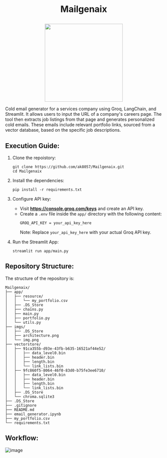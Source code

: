 <h1 align="center">Mailgenaix</h1>
<p align="center" style="margin-top:30px;">
  <img src="https://github.com/user-attachments/assets/e68cb7ff-fbd8-4fa4-ac59-4f22a16952e7" height="250cm"/>
</p>
Cold email generator for a services company using Groq, LangChain, and Streamlit. It allows users to input the URL of a company's careers page. The tool then extracts job listings from that page and generates personalized cold emails. These emails include relevant portfolio links, sourced from a vector database, based on the specific job descriptions. 

## Execution Guide:
1. Clone the repoistory:
   ```
   git clone https://github.com/ak8057/Mailgenaix.git
   cd Mailgenaix
   ```
   
2. Install the dependencies:
    ```
    pip install -r requirements.txt
    ```

3. Configure API key:
   - Visit **https://console.groq.com/keys** and create an API key.
   - Create a `.env` file inside the `app/` directory with the following content:
     ```
     GROQ_API_KEY = your_api_key_here
     ```
     Note: Replace `your_api_key_here` with your actual Groq API key.
   
4. Run the Streamlit App:
   ```
   streamlit run app/main.py
   ```

## Repository Structure:
The structure of the repository is:
```
Mailgenaix/
├── app/
│   ├── resource/
│   │   └── my_portfolio.csv
│   ├── .DS_Store
│   ├── chains.py
│   ├── main.py
│   ├── portfolio.py
│   └── utils.py
├── imgs/
│   ├── .DS_Store
│   ├── architecture.png
│   └── img.png
├── vectorstore/
│   ├── 91ca355b-d93e-43fb-b635-16521af44e52/
│   │   ├── data_level0.bin
│   │   ├── header.bin
│   │   ├── length.bin
│   │   └── link_lists.bin
│   ├── 9fc860f5-8064-46f0-83d0-b75fe3ee6710/
│   │   ├── data_level0.bin
│   │   ├── header.bin
│   │   ├── length.bin
│   │   └── link_lists.bin
│   ├── .DS_Store 
│   └── chroma.sqlite3
├── .DS_Store 
├── .gitignore
├── README.md
├── email_generator.ipynb
├── my_portfolio.csv
└── requirements.txt
```

## Workflow:

![image](https://github.com/user-attachments/assets/b8f0f587-0462-4061-88f7-bedd907cef75)
